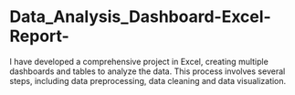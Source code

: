 # Data_Analysis_Dashboard-Excel-Report-
I have developed a comprehensive project in Excel, creating multiple dashboards and tables to analyze the data. This process involves several steps, including data preprocessing, data cleaning and data visualization.
